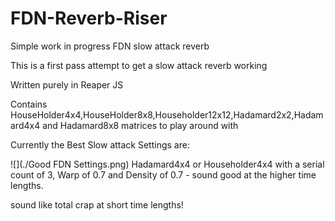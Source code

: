 # FDN-Reverb-Riser
Simple work in progress FDN slow attack reverb

This is a first pass attempt to get a slow attack reverb working

Written purely in Reaper JS


Contains
HouseHolder4x4,HouseHolder8x8,Householder12x12,Hadamard2x2,Hadamard4x4 and Hadamard8x8 matrices to play around with

Currently the Best Slow attack Settings are:

![](./Good FDN Settings.png)
Hadamard4x4 or Householder4x4 with a serial count of 3, Warp of 0.7 and Density of 0.7 - sound good at the higher time lengths.

sound like total crap at short time lengths!
